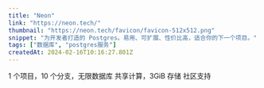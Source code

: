 ```yaml
---
title: "Neon"
link: "https://neon.tech/"
thumbnail: "https://neon.tech/favicon/favicon-512x512.png"
snippet: "为开发者打造的 Postgres。易用、可扩展、性价比高，适合你的下一个项目。"
tags: ["数据库", "postgres服务"]
createdAt: 2024-02-16T10:16:27.801Z
---
```

1 个项目，10 个分支，无限数据库
共享计算，3GiB 存储
社区支持
